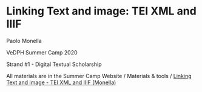 # Linking Text and image: TEI XML and IIIF

Paolo Monella

VeDPH Summer Camp 2020

Strand #1 - Digital Textual Scholarship

All materials are in the Summer Camp Website /  Materials & tools / [Linking Text and image - TEI XML and IIIF (Monella)](https://vedph.github.io/summercamp/materials/monella/)
